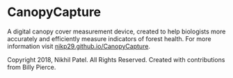 # CanopyCapture

A digital canopy cover measurement device, created to help biologists more accurately and efficiently measure indicators of forest health. For more information visit [nikp29.github.io/CanopyCapture](https://nikp29.github.io/CanopyCapture).

Copyright 2018, Nikhil Patel. All Rights Reserved. Created with contributions from Billy Pierce.

